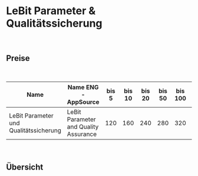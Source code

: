 # LeBit Parameter & Qualitätssicherung

<br>

## Preise

<br>

| Name                                    | Name ENG -AppSource               | bis 5 | bis 10 | bis 20 | bis 50 | bis 100 | Über 100 |
|-----------------------------------------|-----------------------------------|-------|--------|--------|--------|---------|----------|
| LeBit Parameter und Qualitätssicherung  | LeBit Parameter and Quality Assurance | 120 | 160    | 240    | 280    | 320     | 400      |

<br>

## Übersicht